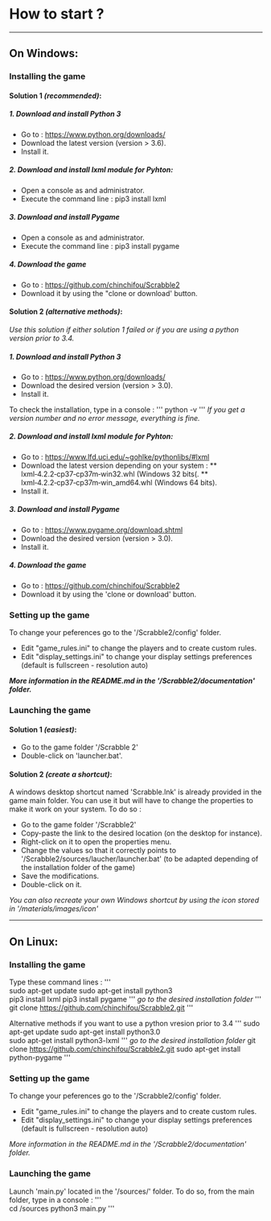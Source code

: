 # How to start ?

--------------
## On Windows:


### Installing the game


#### Solution 1 _(recommended)_:

##### 1. Download and install Python 3

* Go to : https://www.python.org/downloads/
* Download the latest version (version > 3.6).
* Install it.


##### 2. Download and install lxml module for Pyhton:

* Open a console as and administrator.
* Execute the command line :
	pip3 install lxml


##### 3. Download and install Pygame

* Open a console as and administrator.
* Execute the command line :
	pip3 install pygame


##### 4. Download the game

* Go to : https://github.com/chinchifou/Scrabble2
* Download it by using the "clone or download' button.


#### Solution 2 _(alternative methods)_:

_Use this solution if either solution 1 failed or if you are using a python version prior to 3.4._


##### 1. Download and install Python 3

* Go to : https://www.python.org/downloads/
* Download the desired version (version > 3.0).
* Install it.

To check the installation, type in a console :
'''
	python -v
'''
_If you get a version number and no error message, everything is fine._


##### 2. Download and install lxml module for Pyhton:

* Go to : https://www.lfd.uci.edu/~gohlke/pythonlibs/#lxml
* Download the latest version depending on your system :
** lxml‑4.2.2‑cp37‑cp37m‑win32.whl (Windows 32 bits(.
** lxml‑4.2.2‑cp37‑cp37m‑win_amd64.whl (Windows 64 bits).
* Install it.


##### 3. Download and install Pygame

* Go to : https://www.pygame.org/download.shtml
* Download the desired version (version > 3.0).
* Install it.


##### 4. Download the game

* Go to : https://github.com/chinchifou/Scrabble2
* Download it by using the 'clone or download' button.


### Setting up the game

To change your peferences go to the '/Scrabble2/config' folder.
* Edit "game_rules.ini" to change the players and to create custom rules.
* Edit "display_settings.ini" to change your display settings preferences (default is fullscreen - resolution auto)

**_More information in the README.md in the '/Scrabble2/documentation' folder._**


### Launching the game

#### Solution 1 _(easiest)_:
* Go to the game folder '/Scrabble 2'
* Double-click on 'launcher.bat'.


#### Solution 2 _(create a shortcut)_:

A windows desktop shortcut named 'Scrabble.lnk' is already provided in the game main folder. You can use it but will have to change the properties to make it work on your system. To do so :
* Go to the game folder '/Scrabble2'
* Copy-paste the link to the desired location (on the desktop for instance).
* Right-click on it to open the properties menu.
* Change the values so that it correctly points to '/Scrabble2/sources/laucher/launcher.bat' (to be adapted depending of the installation folder of the game)
* Save the modifications.
* Double-click on it.

_You can also recreate your own Windows shortcut by using the icon stored in '/materials/images/icon'_


------------
## On Linux:



### Installing the game

Type these command lines :
'''  
	sudo apt-get update
	sudo apt-get install python3	
	pip3 install lxml
	pip3 install pygame
'''
_go to the desired installation folder_
''' 
	git clone https://github.com/chinchifou/Scrabble2.git
'''

Alternative methods if you want to use a python vresion prior to 3.4
''' 
	sudo apt-get update
	sudo apt-get install python3.0	
	sudo apt-get install python3-lxml
'''
_go to the desired installation folder_
	git clone https://github.com/chinchifou/Scrabble2.git	sudo apt-get install python-pygame
'''


### Setting up the game

To change your peferences go to the '/Scrabble2/config' folder.
* Edit "game_rules.ini" to change the players and to create custom rules.
* Edit "display_settings.ini" to change your display settings preferences (default is fullscreen - resolution auto)

_More information in the README.md in the '/Scrabble2/documentation' folder._


### Launching the game

Launch 'main.py' located in the '/sources/' folder.
To do so, from the main folder, type in a console :
'''  
cd /sources
python3 main.py
'''
